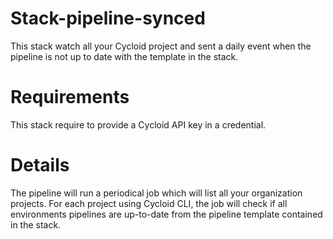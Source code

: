 # Stack-pipeline-synced

This stack watch all your Cycloid project and sent a daily event when the pipeline is not up to date with the template in the stack.

# Requirements

This stack require to provide a Cycloid API key in a credential.

# Details

The pipeline will run a periodical job which will list all your organization projects.
For each project using Cycloid CLI, the job will check if all environments pipelines are
up-to-date from the pipeline template contained in the stack.
